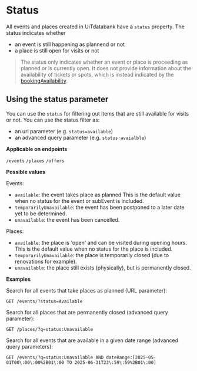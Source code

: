 # Status

All events and places created in UiTdatabank have a `status` property. The status indicates whether

* an event is still happening as plannend or not
* a place is still open for visits or not

> The status only indicates whether an event or place is proceeding as planned or is currently open. It does not provide information about the availability of tickets or spots, which is instead indicated by the [bookingAvailability](/booking-availability.md).

## Using the status parameter

You can use the `status` for filtering out items that are still available for visits or not. You can use the status filter as:

* an url parameter (e.g. `status=available`)
* an advanced query parameter (e.g. `status:avaialble`)

**Applicable on endpoints**

`/events` `/places` `/offers`

**Possible values**

Events:

* `available`: the event takes place as planned This is the default value when no status for the event or subEvent is included.
* `temporarilyUnavailable`: the event has been postponed to a later date yet to be determined.
* `unavailable`: the event has been cancelled.

Places:

* `available`: the place is 'open' and can be visited during opening hours. This is the default value when no status for the place is included.
* `temporarilyUnavailable`: the place is temporarily closed (due to renovations for example).
* `unavailable`: the place still exists (physically), but is permanently closed.

**Examples**

Search for all events that take places as planned (URL parameter):

```https
GET /events/?status=Available
```

Search for all places that are permanently closed (advanced query parameter):

```https
GET /places/?q=status:Unavailable
```

Search for all events that are available in a given date range (advanced query parameters):

```https
GET /events/?q=status:Unavailable AND dateRange:[2025-05-01T00\:00\:00%2B01\:00 TO 2025-06-31T23\:59\:59%2B01\:00]
```
